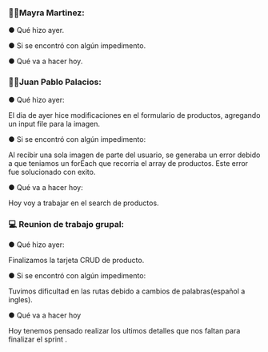 <h3>👩‍💻Mayra Martinez:</h3>

<p>● Qué hizo ayer.</p>

<p>● Si se encontró con algún impedimento.</p>

<p>● Qué va a hacer hoy.</p>

<h3>👨‍💻Juan Pablo Palacios:</h3>

<p>● Qué hizo ayer:</p>
    El dia de ayer hice modificaciones en el formulario de productos, agregando un input file para la imagen.

<p>● Si se encontró con algún impedimento:</p>
    Al recibir una sola imagen de parte del usuario, se generaba un error debido a que teniamos un forEach que recorria el array de productos. Este error fue solucionado con exito.

<p>● Qué va a hacer hoy:</p>
    Hoy voy a trabajar en el search de productos.

<h3>💻 Reunion de trabajo grupal:</h3>

<p>● Qué hizo ayer:</p>
    Finalizamos la tarjeta CRUD de producto.

<p>● Si se encontró con algún impedimento:</p>
    Tuvimos dificultad en las rutas debido a cambios de palabras(español a ingles).

<p>● Qué va a hacer hoy</p>
    Hoy tenemos pensado realizar los ultimos detalles que nos faltan para finalizar el sprint .

